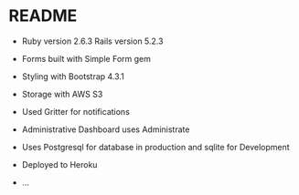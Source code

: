 # README
* Ruby version 2.6.3 Rails version 5.2.3

* Forms built with Simple Form gem

* Styling with Bootstrap 4.3.1

* Storage with AWS S3

* Used Gritter for notifications

* Administrative Dashboard uses Administrate

* Uses Postgresql for database in production and sqlite for Development

* Deployed to Heroku


* ...
